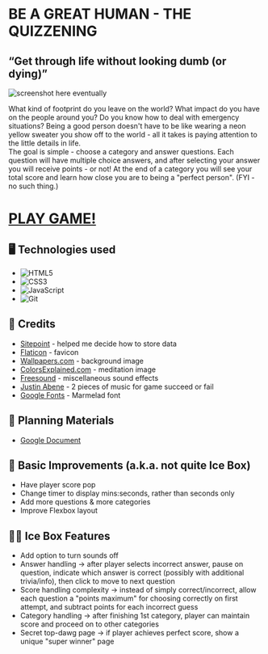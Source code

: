 # BE A GREAT HUMAN - THE QUIZZENING
## “Get through life without looking dumb (or dying)”

![screenshot here eventually](https://dietmartemps.com/media_library/image/28928_1374416277166.jpg)

What kind of footprint do you leave on the world? What impact do you have on the people around you? Do you know how to deal with emergency situations? Being a good person doesn't have to be like wearing a neon yellow sweater you show off to the world - all it takes is paying attention to the little details in life.<br>
The goal is simple - choose a category and answer questions. Each question will have multiple choice answers, and after selecting your answer you will receive points - or not! At the end of a category you will see your total score and learn how close you are to being a "perfect person". (FYI - no such thing.)

# [PLAY GAME!](https://quiz-beagreathuman.netlify.app/)

## :desktop_computer:	Technologies used 

- ![HTML5](https://img.shields.io/badge/html5-%23E34F26.svg?style=for-the-badge&logo=html5&logoColor=white)
- ![CSS3](https://img.shields.io/badge/css3-%231572B6.svg?style=for-the-badge&logo=css3&logoColor=white)
- ![JavaScript](https://img.shields.io/badge/javascript-%23323330.svg?style=for-the-badge&logo=javascript&logoColor=%23F7DF1E)
- ![Git](https://img.shields.io/badge/git-%23F05033.svg?style=for-the-badge&logo=git&logoColor=white)

## :handshake:	Credits

- [Sitepoint](https://www.sitepoint.com/simple-javascript-quiz/) - helped me decide how to store data
- [Flaticon](https://www.flaticon.com/) - favicon
- [Wallpapers.com](https://wallpapers.com/background/abstract-and-artistic-tile-background-idgwxxk9z0oyx967.html) - background image
- [ColorsExplained.com](https://www.colorsexplained.com/) - meditation image
- [Freesound](https://freesound.org/) - miscellaneous sound effects
- [Justin Abene](https://github.com/jmca) - 2 pieces of music for game succeed or fail
- [Google Fonts](https://fonts.google.com/specimen/Marmelad) - Marmelad font

## :brain:	Planning Materials
- [Google Document](https://docs.google.com/document/d/113u75inesnjXXG_PjuJ-9mHIlA8qXYocUYC1vlsqJ4E/edit?usp=drive_link)

## :wrench:	Basic Improvements (a.k.a. not quite Ice Box)

- Have player score pop 
- Change timer to display mins:seconds, rather than seconds only
- Add more questions & more categories
- Improve Flexbox layout

## :ice_cube::boxing_glove: Ice Box Features 

- Add option to turn sounds off
- Answer handling -> after player selects incorrect answer, pause on question, indicate which answer is correct (possibly with additional trivia/info), then click to move to next question
- Score handling complexity -> instead of simply correct/incorrect, allow each question a "points maximum" for choosing correctly on first attempt, and subtract points for each incorrect guess
- Category handling -> after finishing 1st category, player can maintain score and proceed on to other categories
- Secret top-dawg page -> if player achieves perfect score, show a unique "super winner" page